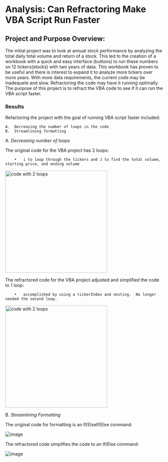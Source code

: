 # Analysis:  Can Refractoring Make VBA Script Run Faster

## Project and Purpose Overview:  
The initial project was to look at annual stock performance by analyzing the total daily total volume and return of a stock. This led to the creation of a workbook with a quick and easy interface (buttons) to run these numbers on 12 tickers(stocks) with two years of data. This workbook has proven to be useful and there is interest to expand it to analyze more tickers over more years. With more data requirements, the current code may be inadequete and slow. Refractoring the code may have it running optimally.  The purpose of this project is to refract the VBA code to see if it can run the VBA script faster. 

### Results
Refactoring the project with the goal of running VBA script faster included:

    A.  Decreasing the number of loops in the code
    B.  Streamlining formatting
    
 A. _Decreasing number of loops_
 
 The original code for the VBA project has 2 loops:
 
        •	i to loop through the tickers and J to find the total volume, starting price, and ending volume
        
<img width="324" alt="code with 2 loops" src="https://user-images.githubusercontent.com/84471904/124057435-53639600-d9dc-11eb-8b53-7cfcb3d8a4a2.png">

        
The refractored code for the VBA project adjusted and simplified the code to 1 loop:

        •	accomplished by using a tickerIndex and nesting.  No longer needed the second loop.
    
  <img width="324" alt="code with 2 loops" src="https://user-images.githubusercontent.com/84471904/124057709-d84eaf80-d9dc-11eb-87ff-842761062e18.png">
  
 B.  _Streamlining Formatting_
 
 The original code for formatting is an If/Elself/Else command:
 
![image](https://user-images.githubusercontent.com/84471904/124059981-e1da1680-d9e0-11eb-8fd0-445934fc6ac5.png)

The refractored code simplifies the code to an If/Else command:

![image](https://user-images.githubusercontent.com/84471904/124060265-8f4d2a00-d9e1-11eb-9feb-439f39fac1ab.png)





 
 
    
    


      


        
    
        

    



